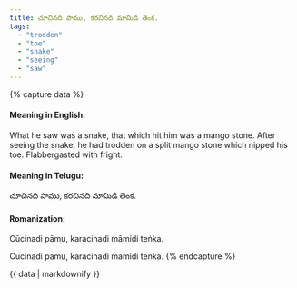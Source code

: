 ```yaml
---
title: చూచినది పాము, కరచినది మామిడి తెంక.
tags:
  - "trodden"
  - "toe"
  - "snake"
  - "seeing"
  - "saw"
---
```


{% capture data %}
#### Meaning in English:
What he saw was a snake, that which hit him was a mango stone.
After seeing the snake, he had trodden on a split mango stone which nipped his toe.
Flabbergasted with fright.

#### Meaning in Telugu:
చూచినది పాము, కరచినది మామిడి తెంక.

#### Romanization:
Cūcinadi pāmu, karacinadi māmiḍi teṅka.

Cucinadi pamu, karacinadi mamidi tenka.
{% endcapture %}

{{ data | markdownify }}

